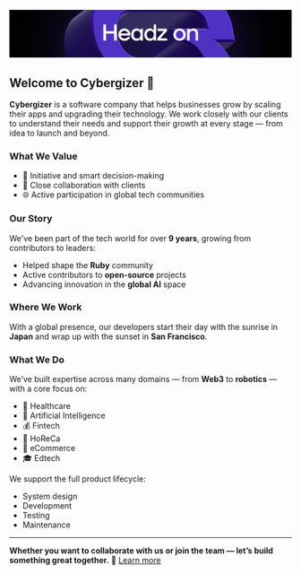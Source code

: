 ![Cybergizer - Headz On](./cg_cover.png)
## Welcome to Cybergizer 👋

**Cybergizer** is a software company that helps businesses grow by scaling their apps and upgrading their technology.
We work closely with our clients to understand their needs and support their growth at every stage — from idea to launch and beyond.

### What We Value
- 🚀 Initiative and smart decision-making
- 🤝 Close collaboration with clients
- 🌐 Active participation in global tech communities

### Our Story
We've been part of the tech world for over **9 years**, growing from contributors to leaders:
- Helped shape the **Ruby** community
- Active contributors to **open-source** projects
- Advancing innovation in the **global AI** space

### Where We Work
With a global presence, our developers start their day with the sunrise in **Japan** and wrap up with the sunset in **San Francisco**.

### What We Do
We’ve built expertise across many domains — from **Web3** to **robotics** — with a core focus on:
- 🏥 Healthcare
- 🧠 Artificial Intelligence
- 💰 Fintech
- 🏨 HoReCa
- 🛒 eCommerce
- 🎓 Edtech

We support the full product lifecycle:
- System design
- Development
- Testing
- Maintenance

---

**Whether you want to collaborate with us or join the team — let’s build something great together.**
🔗 [Learn more](https://cybergizer.com)
